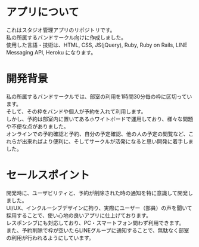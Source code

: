 # アプリについて
これはスタジオ管理アプリのリポジトリです。<br>
私の所属するバンドサークル向けに作成しました。<br>
使用した言語・技術は、HTML, CSS, JS(jQuery), Ruby,  Ruby on Rails, LINE Messaging API, Heroku になります。<br>

# 開発背景
私の所属するバンドサークルでは、部室の利用を1時間30分毎の枠に区切っています。<br>
そして、その枠をバンドや個人が予約を入れて利用します。<br>
しかし、予約は部室内に置いてあるホワイトボードで運用しており、様々な問題や不便な点がありました。<br>
オンラインでの予約確認と予約、自分の予定確認、他の人の予定の閲覧など、これらが出来ればより便利に、そしてサークルが活発になると思い開発に着手しました。<br>

# セールスポイント
開発時に、ユーザビリティと、予約が削除された時の通知を特に意識して開発しました。<br>
UI/UX、インクルーシブデザインに拘り、実際にユーザー（部員）の声を聞いて採用することで、使い心地の良いアプリに仕上げております。<br>
レスポンシブにも対応しており、PC・スマートフォン問わず利用できます。<br>
また、予約削除で枠が空いたらLINEグループに通知することで、無駄なく部室の利用が行われるようにしています。<br>